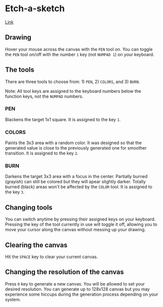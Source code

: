 # Etch-a-sketch
[Link](https://nmacawile.github.io/etch-a-sketch)

## Drawing
Hover your mouse across the canvas with the `PEN` tool on. You can toggle the `PEN` tool on/off with the number `1` key (not `NUMPAD 1`) on your keyboard.

## The tools
There are three tools to choose from: 1) `PEN`, 2) `COLORS`, and 3) `BURN`.

Note: All tool keys are assigned to the keyboard numbers below the function keys, not the `NUMPAD` numbers.

### PEN
Blackens the target 1x1 square. It is assigned to the key `1`.

### COLORS
Paints the 3x3 area with a random color. It was designed so that the generated value is close to the previously generated one for smoother transition. It is assigned to the key `2`.

### BURN
Darkens the target 3x3 area with a focus in the center. Partially burned (grayish) can still be colored but they will apear slightly darker. Totally burned (black) areas won't be affected by the `COLOR` tool.  It is assigned to the key `3`.

## Changing tools
You can switch anytime by pressing their assigned keys on your keyboard. Pressing the key of the tool currently in use will toggle it off, allowing you to move your cursor along the canvas without messing up your drawing.

## Clearing the canvas
Hit the `SPACE` key to clear your current canvas.

## Changing the resolution of the canvas
Press `0` key to generate a new canvas. You will be allowed to set your desired resolution. You can generate up to 128x128 canvas but you may experience some hiccups during the generation process depending on your system.
